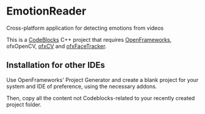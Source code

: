 EmotionReader
=============

Cross-platform application for detecting emotions from videos

This is a [CodeBlocks] C++ project that requires [OpenFrameworks], ofxOpenCV, [ofxCV] and [ofxFaceTracker].


Installation for other IDEs
----

Use OpenFrameworks' Project Generator and create a blank project for your system and IDE of preference, using the necessary addons.

Then, copy all the content not Codeblocks-related to your recently created project folder.

[CodeBlocks]:http://www.codeblocks.org/
[OpenFrameworks]:http://www.openframeworks.cc
[ofxCV]:https://github.com/kylemcdonald/ofxCv
[ofxFaceTracker]:https://github.com/kylemcdonald/ofxFaceTracker